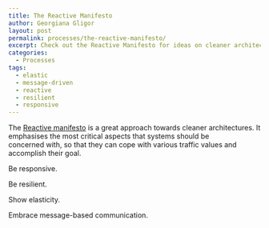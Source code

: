 ```yaml
---
title: The Reactive Manifesto
author: Georgiana Gligor
layout: post
permalink: processes/the-reactive-manifesto/
excerpt: Check out the Reactive Manifesto for ideas on cleaner architectures. It will help you build better systems that cope with large traffic values and truly accomplish their goal.
categories:
  - Processes
tags:
  - elastic
  - message-driven
  - reactive
  - resilient
  - responsive
---
```

The [Reactive manifesto][1] is a great approach towards cleaner architectures. It emphasises the most critical aspects that systems should be concerned with, so that they can cope with various traffic values and accomplish their goal.

Be responsive.

Be resilient.

Show elasticity.

Embrace message-based communication.

 [1]: http://www.reactivemanifesto.org/
